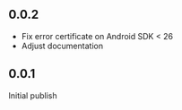 ## 0.0.2

- Fix error certificate on Android SDK < 26
- Adjust documentation

## 0.0.1

Initial publish
